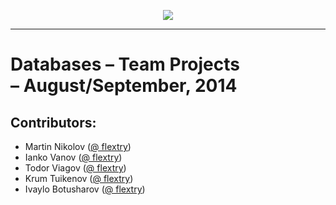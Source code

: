 <p align="center"><a href="http://academy.telerik.com/"><img src="https://raw.github.com/flextry/Telerik-Academy/master/Programming%20with%20C%23/Codes/Other/Telerik.png" /></a></p>

---

# Databases – Team Projects  <br/>  – August/September, 2014 <br/>

## Contributors:
* Martin Nikolov ([@ flextry](https://github.com/flextry))
* Ianko Vanov ([@ flextry](https://github.com/IankoVanov))
* Todor Viagov ([@ flextry](https://github.com/TodorVyagov))
* Krum Tuikenov ([@ flextry](https://github.com/flextry))
* Ivaylo Botusharov ([@ flextry](https://github.com/encounter12))
